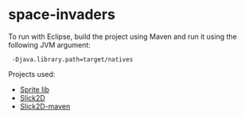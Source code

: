 # space-invaders

To run with Eclipse, build the project using Maven and run it using the following JVM argument:

```
 -Djava.library.path=target/natives
```

Projects used:

* [Sprite lib](http://www.widgetworx.com/spritelib/) 
* [Slick2D](http://slick.ninjacave.com/)
* [Slick2D-maven](https://github.com/nguillaumin/slick2d-maven)
